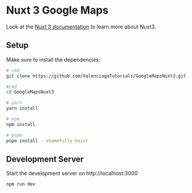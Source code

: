 # Nuxt 3 Google Maps

Look at the [Nuxt 3 documentation](https://nuxt.com/docs/getting-started/introduction) to learn more about Nuxt3.

## Setup

Make sure to install the dependencies:

```bash
# cmd
git clone https://github.com/ValenciagaTutorials/GoogleMapsNuxt3.git

#cmd
cd GoogleMapsNuxt3

# yarn
yarn install

# npm
npm install

# pnpm
pnpm install --shamefully-hoist
```

## Development Server

Start the development server on http://localhost:3000

```bash
npm run dev
```
